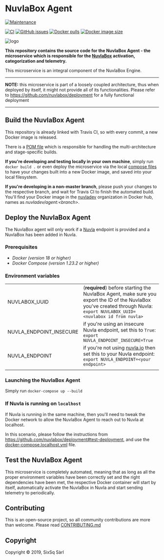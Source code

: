 # NuvlaBox Agent

[![Maintenance](https://img.shields.io/badge/Maintained%3F-yes-green.svg?style=for-the-badge)](https://github.com/nuvlabox/agent/graphs/commit-activity)


[![CI](https://img.shields.io/travis/com/nuvlabox/agent?style=for-the-badge&logo=travis-ci&logoColor=white)](https://travis-ci.com/nuvlabox/agent)
[![GitHub issues](https://img.shields.io/github/issues/nuvlabox/agent?style=for-the-badge&logo=github&logoColor=white)](https://GitHub.com/nuvlabox/agent/issues/)
[![Docker pulls](https://img.shields.io/docker/pulls/nuvlabox/agent?style=for-the-badge&logo=Docker&logoColor=white)](https://cloud.docker.com/u/nuvlabox/repository/docker/nuvlabox/agent)
[![Docker image size](https://img.shields.io/microbadger/image-size/nuvlabox/agent?style=for-the-badge&logo=Docker&logoColor=white)](https://cloud.docker.com/u/nuvlabox/repository/docker/nuvlabox/agent)

![logo](https://uc977612ad25e6fb53ac9275cd4c.previews.dropboxusercontent.com/p/thumb/AAhLDh0-m61kGliju2bmLxVEc36VssSKVjGd9r6JnxmpdVExwfKsZWXtVtc2gz0IR1PN7tviqaJJY3YSXHZhxTwO1x_8bHHt3W49SZDgrMqPW84Jw9vg-Dmv_2J4siLp44GvufcOPr8Rw96xIGfG1JIm_xrADjdl0tpgW8LrJnojoMl5l7hCs0cNLMQm54P_QH8hhg5cc8Nkvk2M5F5YBp4MM5M62AMQXZRihBz4QsbvHeVNIj3Z8lI-gbcY9rYjiQmLYeAdP_REq2eEYcrADrMHHI6oJRuFQAAzrEPcyc6_3KQzMENiGflpKZAE2BcAJAJ956KodJjixpH8PPC_3sGlhijEZ2LTE_jwb00-znmVRV-BYNr8MO16HCZIBQeRgSc/p.png?fv_content=true&size_mode=5)


**This repository contains the source code for the NuvlaBox Agent - the microservice which is responsible for the [NuvlaBox](https://sixsq.com/products-and-services/nuvlabox/overview) activation, categorization and telemetry.**

This microservice is an integral component of the NuvlaBox Engine.

---

**NOTE:** this microservice is part of a loosely coupled architecture, thus when deployed by itself, it might not provide all of its functionalities. Please refer to https://github.com/nuvlabox/deployment for a fully functional deployment

---

## Build the NuvlaBox Agent

This repository is already linked with Travis CI, so with every commit, a new Docker image is released. 

There is a [POM file](pom.xml) which is responsible for handling the multi-architecture and stage-specific builds.

**If you're developing and testing locally in your own machine**, simply run `docker build .` or even deploy the microservice via the local [compose files](docker-compose.yml) to have your changes built into a new Docker image, and saved into your local filesystem.

**If you're developing in a non-master branch**, please push your changes to the respective branch, and wait for Travis CI to finish the automated build. You'll find your Docker image in the [nuvladev](https://hub.docker.com/u/nuvladev) organization in Docker hub, names as _nuvladev/agent:\<branch\>_.

## Deploy the NuvlaBox Agent

The NuvlaBox agent will only work if a [Nuvla](https://github.com/nuvla/deployment) endpoint is provided and a NuvlaBox has been added in Nuvla.

### Prerequisites 

 - *Docker (version 18 or higher)*
 - *Docker Compose (version 1.23.2 or higher)*

### Environment variables

|                          	|                                                                                                                                                       	|
|-------------------------	|------------------------------------------------------------------------------------------------------------------------------------------------------	|
|           NUVLABOX_UUID 	| (**required**) before starting the NuvlaBox Agent, make sure you export the ID of the NuvlaBox you've created through Nuvla: `export NUVLABOX_UUID=<nuvlabox id from nuvla>` 	|
| NUVLA_ENDPOINT_INSECURE 	| if you're using an insecure Nuvla endpoint, set this to `True`: `export NUVLA_ENDPOINT_INSECURE=True`                                                	|
|          NUVLA_ENDPOINT 	| if you're not using [nuvla.io](https://nuvla.io) then set this to your Nuvla endpoint: `export NUVLA_ENDPOINT=<your endpoint>`                                      	|
| | |

### Launching the NuvlaBox Agent

Simply run `docker-compose up --build`

### If Nuvla is running on `localhost`

If Nuvla is running in the same machine, then you'll need to tweak the Docker network to allow the NuvlaBox Agent to reach out to Nuvla at localhost.

In this scenario, please follow the instructions from https://github.com/nuvlabox/deployment#test-deployment, and use the [docker-compose.localhost.yml](docker-compose.localhost.yml) file.


## Test the NuvlaBox Agent

This microservice is completely automated, meaning that as long as all the proper environment variables have been correctly set and the right dependencies have been met, the respective Docker container will start by itself, automatically activate the NuvlaBox in Nuvla and start sending telemetry to periodically.

## Contributing

This is an open-source project, so all community contributions are more than welcome. Please read [CONTRIBUTING.md](CONTRIBUTING.md)
 
## Copyright

Copyright &copy; 2019, SixSq Sàrl
